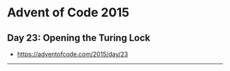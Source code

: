 # Advent of Code 2015 #
## Day 23: Opening the Turing Lock ##
* https://adventofcode.com/2015/day/23
---